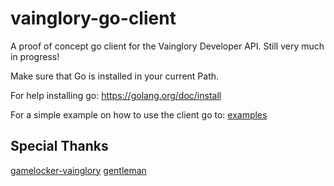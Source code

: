 # vainglory-go-client
A proof of concept go client for the Vainglory Developer API. Still very much in progress!

Make sure that Go is installed in your current Path.

For help installing go: https://golang.org/doc/install

For a simple example on how to use the client go to:  [examples](github.com/madglory/vainglory-go-client/examples/main.go)

Special Thanks
---------------
[gamelocker-vainglory](https://github.com/madglory/gamelocker-vainglory)
[gentleman](https://github.com/h2non/gentleman)
